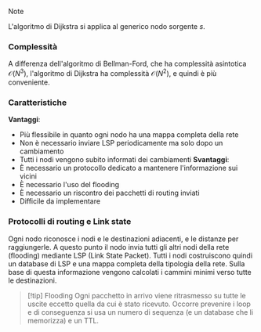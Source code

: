 >[!note]
>L'algoritmo di Dijkstra si applica al generico nodo sorgente $s$.

### Complessità
A differenza dell'algoritmo di Bellman-Ford, che ha complessità asintotica $\mathcal{O}(N^{3})$, l'algoritmo di Dijkstra ha complessità $\mathcal{O}(N^{2})$, e quindi è più conveniente.

### Caratteristiche
**Vantaggi**:
- Più flessibile in quanto ogni nodo ha una mappa completa della rete
- Non è necessario inviare LSP periodicamente ma solo dopo un cambiamento
- Tutti i nodi vengono subito informati dei cambiamenti
**Svantaggi**:
- È necessario un protocollo dedicato a mantenere l'informazione sui vicini
- È necessario l'uso del flooding
- È necessario un riscontro dei pacchetti di routing inviati
- Difficile da implementare

### Protocolli di routing e Link state
Ogni nodo riconosce i nodi e le destinazioni adiacenti, e le distanze per raggiungerle. A questo punto il nodo invia tutti gli altri nodi della rete (flooding) mediante LSP (Link State Packet). Tutti i nodi costruiscono quindi un database di LSP e una mappa completa della tipologia della rete. Sulla base di questa informazione vengono calcolati i cammini minimi verso tutte le destinazioni.

>[!tip] Flooding
>Ogni pacchetto in arrivo viene ritrasmesso su tutte le uscite eccetto quella da cui è stato ricevuto. Occorre prevenire i loop e di conseguenza si usa un numero di sequenza (e un database che li memorizza) e un TTL.

